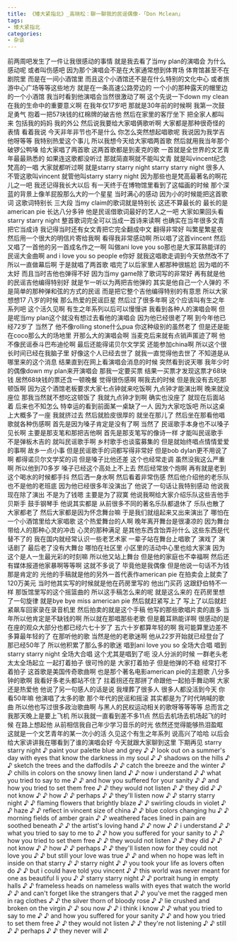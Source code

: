 ```yaml
---
title: 《矮大紧指北》_高晓松：聊一聊我的民谣偶像-「Don Mclean」
tags:
- 矮大紧指北
categories:
- 杂谈
---
```


前两周吧发生了一件让我很感动的事情
就是我去看了当my plan的演唱会
为什么感动呢
或者叫伤感吧
因为那个演唱会不是在大家通常想到体育场
体育馆甚至不在剧院里
而是在一间小酒馆里
而且这个小酒馆还不是在什么特别的文化中心
或者旅游中心广场等等这些地方
就是在一条高速公路旁边的
一个小的那种露天的帽里边的一个小酒馆
我当时看到他演唱会当然很激动了啊
这个先说一下down
my clean在我的生命中的重要意义啊
在我年仅17岁吧
那就是30年前的时候啊
我第一次鼓足勇气
抱着一把57块钱的红棉牌的破吉他
然后在家里的客厅坐下
把全家人都叫来
包括我的妈妈
我的外公
然后说我要给大家唱俩歌听啊
大家都是那种很奇怪的表情
看着我说
今天非年非节也不是什么
你怎么突然想起唱歌呢
我说因为我学吉他呀等等
我特别热爱这个事儿
所以我想今天给大家唱两首歌
然后就用我当年那个破锣公鸭嗓
给大家唱了两首歌
这两首歌都是到麦克的歌
一首就是全世界的文艺青年最最熟悉的
如果连这歌都没听过
那就简直啊就不能叫文青
就是叫vincent纪念梵高的一唱
大家就都听过啊
就是starry starry night
starry starry night
很多人不管这歌叫vincent
就管他叫starry starry night
因为那些也是梵高最著名的啊花儿之一吧
我还记得我长大以后
有一天终于在博物馆里看到了这幅画的时候
那个深蓝的背景上像羊屁股那么大的一个星星
当时满心的感动
因为小的时候能把这首歌词
这歌词特别长
三大段
当my claim的歌词就是特别长
这还不算最长的
最长的是american pie
长达八分多钟
他是民谣借歌词最好的艺人之一吧
大家如果回头看starry
starry night
整首歌词完全可以当成一首诗来读啊
也确实在当年很多文青把它当成诗
我记得当时还有女文青把它完全翻成中文
翻得非常好
叫繁星繁星夜
然后用一个很大的明信片寄给我啊
看得我非常感动啊
所以唱了这首vincent
然后又唱了一首他的另一首成名作之一啊
叫做ani love you
so那也是大家耳熟能详的民谣大金曲啊
and i love you
so people e你好
就我这唱歌走调到今天依然改不了
所以一直做幕后啊
于是就唱了两首歌
唱完了以后家里人都那种很尴尬
因为唱的不太好
而且当时吉他也弹得不好
因为当my game除了歌词写的非常好
再有就是他的民谣吉他编得特别好
就是乍一听以为两把吉他弹的
其实是他自己一个人弹的
不是简单的那种弹和弦的方式的民谣
而是把它整个吉他编得特别的有意思
所以大家想想17 八岁的时候
那么热爱的民谣巨星
然后过了很多年啊
这个应该叫有生之年系列吧
这个活久见啊
有生之年系列以后可以慢慢讲
我看到各种人的演唱会啊
但是呢当my plan这个就没有想过去看他的演唱会
因为他已经很老了啊
到今年他已经72岁了
当然了
他不像rolling stone什么pua
你这种级别的虽然老了
但是还是能在coco那么大的场地里
开那么大的演唱会啊
当麦克后来就有点销声匿迹了啊
他不像民谣泰斗巴布迪伦啊
最后还能得诺贝尔文学奖
还能参加china啊
所以这个很长时间已经在我脑子里
好像这个人已经去世了
就我一直觉得他去世了
不知道是从哪里来的这个消息
结果直到在网上看演唱会消息的时候
突然看到说天哪
我年少时的偶像down my plan来开演唱会
那我一定要买票
结果一买票才发现这票才68块钱
居然68块钱的票还含一顿晚餐
觉得很伤感啊
啊我去的时候
但是我没有去吃那顿饭啊
因为这个酒馆老板要求大家七点钟就来吃饭啊
九点钟才能演出啊
晚来就没座位
那我当然就不想吃这顿饭了
我就九点钟才到啊
确实也没座了
就现在后面站着
后来也不知怎么
特幸运的看到前面某一桌缺了一人
因为大家吃饭吧
所以这桌上大概多了一座
我就挤过去
然后就脸皮很厚的
就坐在那儿了
然后坐在那看他唱歌就各种伤感啊
首先是因为嗓子肯定是没有了啊
当然了
民谣歌手本身也不以嗓子见长啊
主要是那支笔和那把吉他啊
首先是那支笔写的像诗一样
才能叫民谣歌手
不是弹板木吉的
就叫民谣歌手啊
乡村歌手也谈蛮募集的
但是就始终唱点情情爱爱的事啊
故乡一点小事
但是民谣歌手的词都写得非常好
但是bob dylan更不用说了啊
都得诺贝尔文学奖的词
但是嗓子比他还差
这个也经常走调
虽然没我这么严重啊
所以他到70多岁
嗓子已经这个高处上不上去
然后经常放个炮啊
再有就是老到这个喝水的时候都手抖
然后洒一身水啊
然后看着非常伤感
然后他介绍他的老乐队
也不是他的老班底
因为他已经很多年没演出了
他说了一句话让我特别感动
他说我现在除了演出
不是为了钱嗯
主要是为了寂寞
他说我啊给大家介绍乐队这些吉他手
贝斯手
鼓手钢琴手
他说其实都是
从前很多不同的著名乐队都退休了
乐队也散了
大家都老了
然后大家都是因为怀念舞台嘛
于是我们就组起来又出来演出了
哪怕在一个小酒馆里给大家唱歌
这个热爱舞台的人啊
晚年离开舞台是很凄凉的
因为舞台带给人的那种心灵的冲击
心灵的那种满足
是其他东西含饴弄孙什么
这些东西是代替不了的
我在国内就经常认识一些老艺术家
一辈子站在舞台上唱歌了
演戏了
演话剧了
最后老了没有大舞台
哪怕在社区里
小区里的活动中心里也给大家演
因为这个是人一生最光彩的时刻嘛
所以他又站上舞台
但是他的家庭也不幸福啊
然后还有媒体报道他家暴啊等等啊
这就不多说了
毕竟他是我偶像
但是他说一句话不为钱
那是肯定的
光他的手稿就是他的另外一首代表作american pie
在拍卖会上就卖了120万美元
当时他其实写的时候就是他在药房里写的
他出门买药
这跟舒伯特不一样
那饭馆里写的这个摇篮曲的
所以这手稿怎么来的呢
就是这么来的
在药房里想了一句旋律
就是bye bye
miss american pie
然后就赶紧写上了
写上了以后就赶紧飙车回家录在录音机里
然后拍卖的就是这个手稿
他写的那些歌唱片卖的直多
当年所以他肯定是不缺钱的啊
所以就在那唱那些老歌
但是戴耳熟能详啊
很感动的是
在座的观众大部分也都已经六七十岁了
五六十岁都算年轻的啊
我可能算里边差不多算最年轻的了
在那听他的歌
当然是他的老歌迷啊
他从22岁开始就已经登台了
那已经50年了
所以他积累了那么多的歌迷
唱到ani love you
so
全场大合唱
唱到starry
starry night
全场大合唱
这个尤其是唱到了呃
没人分派的时候
一群老头老太太全场起立
一起打着拍子
很可怜的是
大家打着拍子
但是他弹的不稳
经常打不着拍子
这首歌是美国传奇歌曲啊
也是那个著名电影american pie的主题歌
八分多钟的歌啊
我看好多老头都站不住了
拄着拐还在那拼了命跟他一起拍手舞动啊
大家还是热爱他
他说了另一句感人的话是说
我埋葬了很多人
很多人都没活到今天
你看50年嘛
他演唱了太多的歌
那个年代的民谣和摇滚
其实都是为了时代呐喊的歌曲
所以他也写过很多政治歌曲啊
与黑人的民权运动相关的歌呀等等等等
总而言之
我那天晚上是要上飞机
所以我就一直看到差不多11点
然后去机场去机场起飞的时候
在路上想起他
从前相信我自己年少学习音乐的时光
依然还觉得能够热泪盈眶
这就是一个文艺青年的某一次小的活
久见这个有生之年系列
说高兴了哈哈
以后会给大家讲讲我在哪看到了谁的演唱会好
今天就跟大家聊到这里
下期再见
starry starry night
♪ paint your palette blue and grey ♪
♪ look out on a summer's day with eyes that know the darkness in my soul ♪
♪ shadows on the hills ♪
♪ sketch the trees and the daffodils ♪
♪ catch the breeze and the winter ♪
♪ chills in colors on the snowy linen land ♪
♪ now i understand ♪
♪ what you tried to say to me ♪
♪ and how you suffered for your sanity ♪
♪ and how you tried to set them free ♪
♪ they would not listen ♪
♪ they did ♪
♪ not know ♪
♪ how ♪
♪ perhaps ♪
♪ they'll listen now ♪
♪ starry starry night ♪
♪ flaming flowers that brightly blaze ♪
♪ swirling clouds in violet ♪
♪ haze ♪
♪ reflect in vincent size of china ♪
♪ blue colors changing hu ♪
♪ morning fields of amber grain ♪
♪ weathered faces lined in pain are soothed beneath ♪
♪ the artist's loving hand ♪
♪ now ♪
♪ i understand ♪
♪ what you tried to say to me to ♪
♪ how you suffered for your sanity to ♪
♪ how you tried to set them free ♪
♪ they would not listen ♪
♪ they did ♪
♪ not know ♪
♪ how ♪
♪ perhaps ♪
♪ they'll listen now for they could not love you ♪
♪ but still your love was true ♪
♪ and when no hope was left in inside on that starry ♪
♪ starry night ♪
♪ you took your life as lovers often do ♪
♪ but i could have told you vincent ♪
♪ this world was never meant for one as beautiful li you ♪
♪ starry starry night ♪
♪ portrait hung in empty halls ♪
♪ frameless heads on nameless walls with eyes that watch the world ♪
♪ and can't forget like the strangers that ♪
♪ you've met the ragged men in rag clothes ♪
♪ the silver thorn of bloody rose ♪
♪ lie crushed and broken on the virgin ♪
♪ sou now ♪
♪ i think i know ♪
♪ what you tried to say to me ♪
♪ and how you suffered for your sanity ♪
♪ and how you tried to set them free ♪
♪ they would not listen ♪
♪ they're not listening ♪
♪ still ♪
♪ perhaps ♪
♪ they never will ♪